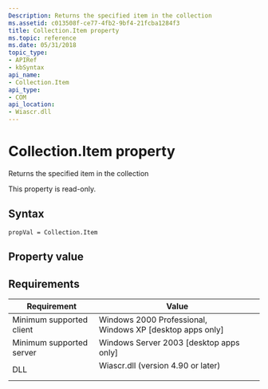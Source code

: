 ```yaml
---
Description: Returns the specified item in the collection
ms.assetid: c013508f-ce77-4fb2-9bf4-21fcba1284f3
title: Collection.Item property
ms.topic: reference
ms.date: 05/31/2018
topic_type: 
- APIRef
- kbSyntax
api_name: 
- Collection.Item
api_type: 
- COM
api_location: 
- Wiascr.dll
---
```


# Collection.Item property

Returns the specified item in the collection

This property is read-only.

## Syntax


```JScript
propVal = Collection.Item
```



## Property value

## Requirements



| Requirement | Value |
|-------------------------------------|---------------------------------------------------------------------------------------------------------------|
| Minimum supported client<br/> | Windows 2000 Professional, Windows XP \[desktop apps only\]<br/>                                        |
| Minimum supported server<br/> | Windows Server 2003 \[desktop apps only\]<br/>                                                          |
| DLL<br/>                      | <dl> <dt>Wiascr.dll (version 4.90 or later)</dt> </dl> |



 

 




